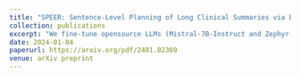 ```yaml
---
title: "SPEER: Sentence-Level Planning of Long Clinical Summaries via Embedded Entity Retrieval"
collection: publications
excerpt: "We fine-tune opensource LLMs (Mistral-7B-Instruct and Zephyr-7B-β) on the task and find that they generate incomplete and unfaithful summaries. To increase entity coverage, we train a smaller, encoder-only model to predict salient entities, which are treated as content-plans to guide the LLM. To encourage the LLM to focus on specific mentions in the source notes, we propose SPEER: Sentence-level Planning via Embedded Entity Retrieval. Specifically, we mark each salient entity span with special “{{ }}” boundary tags and instruct the LLM to retrieve marked spans before generating each sentence. Sentence-level planning acts as a form of state tracking in that the model is explicitly recording the entities it uses. We fine-tune Mistral and Zephyr variants on a large-scale, diverse dataset of ~167k in-patient hospital admissions and evaluate on 3 datasets. SPEER shows gains in both coverage and faithfulness metrics over non-guided and guided baselines."
date: 2024-01-04
paperurl: https://arxiv.org/pdf/2401.02369
venue: arXiv preprint
---
```


